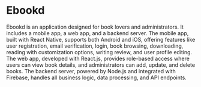 # Ebookd
 Ebookd is an application designed for book lovers and administrators. It includes a mobile app, a web app, and a backend server. The mobile app, built with React Native, supports both Android and iOS, offering features like user registration, email verification, login, book browsing, downloading, reading with customization options, writing review, and user profile editing. The web app, developed with React.js, provides role-based access where users can view book details, and administrators can add, update, and delete books. The backend server, powered by Node.js and integrated with Firebase, handles all business logic, data processing, and API endpoints.
